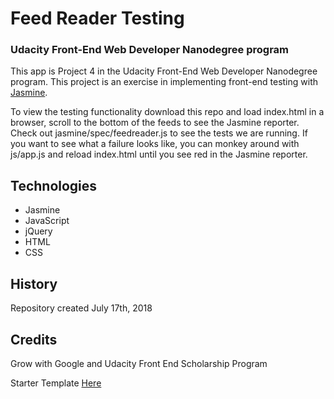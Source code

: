 # Feed Reader Testing
### Udacity Front-End Web Developer Nanodegree program

This app is Project 4 in the Udacity Front-End Web Developer Nanodegree program. This project is an exercise in implementing front-end testing with [Jasmine](http://jasmine.github.io/).

To view the testing functionality download this repo and load index.html in a browser, scroll to the bottom of the feeds to see the Jasmine reporter. Check out jasmine/spec/feedreader.js to see the tests we are running. If you want to see what a failure looks like, you can monkey around with js/app.js and reload index.html until you see red in the Jasmine reporter. 

## Technologies
- Jasmine
- JavaScript
- jQuery
- HTML
- CSS

## History
Repository created July 17th, 2018

## Credits
Grow with Google and Udacity Front End Scholarship Program

Starter Template [Here](https://github.com/udacity/frontend-nanodegree-feedreader-master)